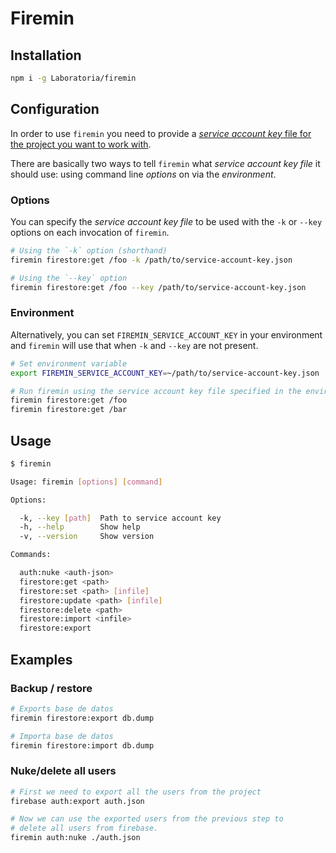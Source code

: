 # Firemin

## Installation

```sh
npm i -g Laboratoria/firemin
```

## Configuration

In order to use `firemin` you need to provide a [_service account key_ file for
the project you want to work with](https://firebase.google.com/docs/admin/setup?hl=en-419#add_firebase_to_your_app).

There are basically two ways to tell `firemin` what _service account key file_
it should use: using command line _options_ on via the _environment_.

### Options

You can specify the _service account key file_ to be used with the `-k` or
`--key` options on each invocation of `firemin`.

```sh
# Using the `-k` option (shorthand)
firemin firestore:get /foo -k /path/to/service-account-key.json

# Using the `--key` option
firemin firestore:get /foo --key /path/to/service-account-key.json
```

### Environment

Alternatively, you can set `FIREMIN_SERVICE_ACCOUNT_KEY` in your environment and
`firemin` will use that when `-k` and `--key` are not present.

```sh
# Set environment variable
export FIREMIN_SERVICE_ACCOUNT_KEY=~/path/to/service-account-key.json

# Run firemin using the service account key file specified in the environment
firemin firestore:get /foo
firemin firestore:get /bar
```

## Usage

```sh
$ firemin

Usage: firemin [options] [command]

Options:

  -k, --key [path]  Path to service account key
  -h, --help        Show help
  -v, --version     Show version

Commands:

  auth:nuke <auth-json>
  firestore:get <path>
  firestore:set <path> [infile]
  firestore:update <path> [infile]
  firestore:delete <path>
  firestore:import <infile>
  firestore:export

```

## Examples

### Backup / restore

````sh
# Exports base de datos
firemin firestore:export db.dump

# Importa base de datos
firemin firestore:import db.dump
````

### Nuke/delete all users

```sh
# First we need to export all the users from the project
firebase auth:export auth.json

# Now we can use the exported users from the previous step to
# delete all users from firebase.
firemin auth:nuke ./auth.json
```
